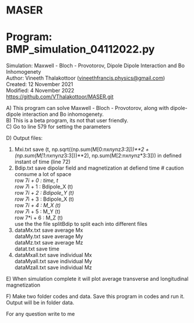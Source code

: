 # MASER
# Program: BMP_simulation_04112022.py

Simulation: Maxwell - Bloch - Provotorov, Dipole Dipole Interaction and Bo Inhomogenety <br />
Author: Vineeth Thalakottoor (vineethfrancis.physics@gmail.com) <br />
Created: 12 November 2021 <br />
Modified: 4 November 2022 <br />
https://github.com/VThalakottoor/MASER.git <br />

A) This program can solve Maxwell - Bloch - Provotorov, along with dipole-dipole interaction and Bo inhomogenety. <br />
B) This is a beta program, its not that user friendly. <br />
C) Go to line 579 for setting the parameters <br />

D) Output files:
1) Mxi.txt save (t, np.sqrt((np.sum(M[0:nx*ny*nz*3:3]))**2 + (np.sum(M[1:nx*ny*nz*3:3]))**2), np.sum(M[2:nx*ny*nz*3:3])) in defined instant of time (line 72) <br />
2) Bdip.txt save dipolar field and magnetization at defiend time # caution consume a lot of space <br />
row 7*i + 0 : time, t <br />
row 7*i + 1 : Bdipole_X (t) <br />
row 7*i + 2 : Bdipole_Y (t) <br />
row 7*i + 3 : Bdipole_X (t) <br />
row 7*i + 4 : M_X (t) <br />
row 7*i + 5 : M_Y (t) <br />
row 7*i + 6 : M_Z (t) <br />
use the the file splitBdip to split each into different files <br />
3) dataMx.txt save average Mx  <br />
   dataMy.txt save average My <br />
   dataMz.txt save average Mz <br />
   datat.txt save time <br />
4) dataMxall.txt save individual Mx <br />
   dataMyall.txt save individual My <br />
   dataMzall.txt save individual Mz <br />
   
E) When simulation complete it will plot average transverse and longitudinal magnetization    <br />

F) Make two folder codes and data. Save this program in codes and run it. Output will be in folder data. <br />

For any question write to me <br />
